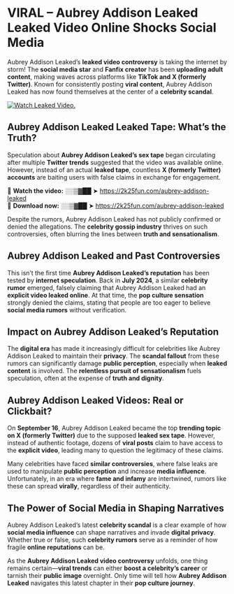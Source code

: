 # VIRAL – Aubrey Addison Leaked Leaked Video Online Shocks Social Media 

Aubrey Addison Leaked’s **leaked video controversy** is taking the internet by storm! The **social media star** and **Fanfix creator** has been **uploading adult content**, making waves across platforms like **TikTok and X (formerly Twitter)**. Known for consistently posting **viral content**, Aubrey Addison Leaked has now found themselves at the center of a **celebrity scandal**.  

[![Watch Leaked Video.](https://miro.medium.com/v2/resize:fit:828/format:webp/1*cilzJN44JGOrTw9NJCrNHA.gif "Watch Leaked Video")](https://2k25fun.com/aubrey-addison-leaked)

## **Aubrey Addison Leaked Leaked Tape: What’s the Truth?**  
Speculation about **Aubrey Addison Leaked’s sex tape** began circulating after multiple **Twitter trends** suggested that the video was available online. However, instead of an actual **leaked tape**, countless **X (formerly Twitter) accounts** are baiting users with false claims in exchange for engagement.  

🔹 **Watch the video:** ░░▒▓██ ➤ https://2k25fun.com/aubrey-addison-leaked  
🔹 **Download now:** ░░▒▓██ ➤ https://2k25fun.com/aubrey-addison-leaked  

Despite the rumors, Aubrey Addison Leaked has not publicly confirmed or denied the allegations. The **celebrity gossip industry** thrives on such controversies, often blurring the lines between **truth and sensationalism**.  

## **Aubrey Addison Leaked and Past Controversies**  
This isn’t the first time **Aubrey Addison Leaked’s reputation** has been tested by **internet speculation**. Back in **July 2024**, a similar **celebrity rumor** emerged, falsely claiming that Aubrey Addison Leaked had an **explicit video leaked online**. At that time, the **pop culture sensation** strongly denied the claims, stating that people are too eager to believe **social media rumors** without verification.  

## **Impact on Aubrey Addison Leaked’s Reputation**  
The **digital era** has made it increasingly difficult for celebrities like Aubrey Addison Leaked to maintain their **privacy**. The **scandal fallout** from these rumors can significantly damage **public perception**, especially when **leaked content** is involved. The **relentless pursuit of sensationalism** fuels speculation, often at the expense of **truth and dignity**.  

## **Aubrey Addison Leaked Videos: Real or Clickbait?**  
On **September 16**, Aubrey Addison Leaked became the top **trending topic on X (formerly Twitter)** due to the supposed **leaked sex tape**. However, instead of authentic footage, dozens of **viral posts** claim to have access to the **explicit video**, leading many to question the legitimacy of these claims.  

Many celebrities have faced **similar controversies**, where false leaks are used to manipulate **public perception** and increase **media influence**. Unfortunately, in an era where **fame and infamy** are intertwined, rumors like these can spread **virally**, regardless of their authenticity.  

## **The Power of Social Media in Shaping Narratives**  
Aubrey Addison Leaked’s latest **celebrity scandal** is a clear example of how **social media influence** can shape narratives and invade **digital privacy**. Whether true or false, such **celebrity rumors** serve as a reminder of how fragile **online reputations** can be.  

As the **Aubrey Addison Leaked video controversy** unfolds, one thing remains certain—**viral trends** can either **boost a celebrity’s career** or tarnish their **public image** overnight. Only time will tell how **Aubrey Addison Leaked** navigates this latest chapter in their **pop culture journey**. 